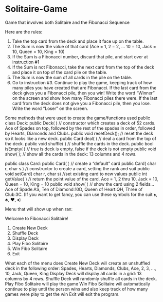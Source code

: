 # Solitaire-Game
Game that involves both Solitaire and the Fibonacci Sequence


Here are the rules:
1) Take the top card from the deck and place it face up on the table.
2) The Sum is now the value of that card (Ace = 1, 2 = 2, … 10 = 10, Jack = 10, Queen = 10, King = 10)
3) If the Sum is a Fibonacci number, discard that pile, and start over at instruction #1
4) If the Sum is not Fibonacci, take the next card from the top of the deck and place it on top of the card
pile on the table.
5) The Sum is now the sum of all cards in the pile on the table.
6) Go to instruction #3.
Continue to play the game, keeping track of how many piles you have created that are Fibonacci.
If the last card from the deck gives you a Fibonacci pile, then you win! Write the word “Winner” on the screen and show how many Fibonacci piles there were.
If the last card from the deck does not give you a Fibonacci pile, then you lose. Write the word “Loser” on the screen.


Some methods that were used to create the game/functions used 
public class Deck:
public Deck( ) // constructor which creates a deck of 52 cards. Ace of Spades on top, followed by the
rest of the spades in order, followed by Hearts, Diamonds and Clubs.
public void resetDeck(); // reset the deck so it looks like a new deck.
public Card deal( ) // deal a card from the top of the deck.
public void shuffle( ) // shuffle the cards in the deck.
public bool isEmpty( ) // true is deck is empty, false if the deck is not empty
public void show( ); // show all the cards in the deck: 13 columns and 4 rows.


public class Card:
public Card( ) // create a “default” card
public Card( char r, char s ) // constructor to create a card, setting the rank and suit
public void setCard( char r, char s) //set existing card to new values
public int getValue( ) // return the point value of the card. Ace = 1, 2 thru 10, Jack = 10, Queen = 10,
King = 10
public void show( ) // show the card using 2 fields… Ace of Spade:AS, Ten of Diamond:10D, Queen
of Heart:QH, Three of Club:3C. (If you want to get fancy, you can use these symbols for the suit ♠, ♣, ♥, ♦)

Menu that will show up when ran:

Welcome to Fibonacci Solitaire!
1) Create New Deck
2) Shuffle Deck
3) Display Deck
4) Play Fibo Solitaire
5) Win Fibo Solitaire
6) Exit

What each of the menu does
Create New Deck will create an unshuffled deck in the following order: Spades, Hearts, Diamonds, Clubs, Ace, 2, 3, …, 10, Jack, Queen, King
Display Deck will display all cards in a grid: 13 columns by 4 rows.
Shuffle Deck will randomly shuffle all cards in the deck.
Play Fibo Solitaire will play the game 
Win Fibo Solitaire will automatically continue to play until the person wins and also keep track of how many games were play to get the win
Exit will exit the program.



